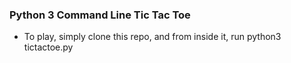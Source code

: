 ### Python 3 Command Line Tic Tac Toe
* To play, simply clone this repo, and from inside it, run python3 tictactoe.py
